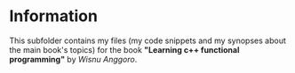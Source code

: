 # Information
This subfolder contains my files (my code snippets and my synopses about the main book's topics) for the book **"Learning c++ functional programming"** by *Wisnu Anggoro*.
